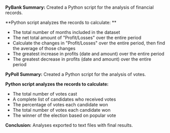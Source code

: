 **PyBank Summary:**
Created a Python script for the analysis of financial records.

**Python script analyzes the records to calculate: **
- The total number of months included in the dataset
- The net total amount of "Profit/Losses" over the entire period
- Calculate the changes in "Profit/Losses" over the entire period, then find the average of those changes
- The greatest increase in profits (date and amount) over the entire period
- The greatest decrease in profits (date and amount) over the entire period

**PyPoll Summary:**
Created a Python script for the analysis of votes.

**Python script analyzes the records to calculate:**
- The total number of votes cast
- A complete list of candidates who received votes
- The percentage of votes each candidate won
- The total number of votes each candidate won
- The winner of the election based on popular vote

**Conclusion:**
Analyses exported to text files with final results.
